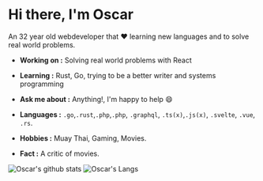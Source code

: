 # Hi there, I'm Oscar

An 32 year old webdeveloper that :heart: learning new languages and to solve real world problems.

-  **Working on :** Solving real world problems with React
-  **Learning :** Rust, Go, trying to be a better writer and systems programming
-  **Ask me about :** Anything!, I'm happy to help :smile:

-  **Languages :** `.go`,`.rust`,`.php`,`.php`, `.graphql`, `.ts(x)`,`.js(x)`, `.svelte`, `.vue`, `.rs`.
-  **Hobbies :** Muay Thai, Gaming, Movies.
-  **Fact :** A critic of movies.

![Oscar's github stats](https://github-readme-stats.vercel.app/api?username=oscarteg&count_private=true&show_icons=true)
![Oscar's Langs](https://github-readme-stats.vercel.app/api/top-langs/?username=oscarteg)

